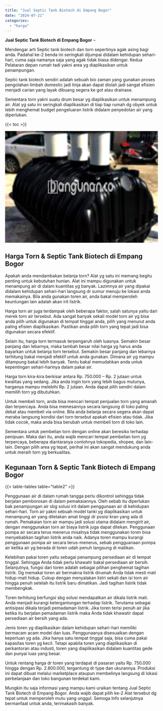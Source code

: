 ```yaml
---
title: "Jual Septic Tank Biotech di Empang Bogor"
date: "2024-07-21"
categories: 
  - "harga"
---
```


**Jual Septic Tank Biotech di Empang Bogor** –

Mendengar arti Septic tank biotech dan torn sepertinya agak asing bagi anda. Padahal ke-2 benda ini seringkali dijumpai didalam kehidupan sehari-hari, cuma saja namanya saja yang agak tidak biasa didengar. Kedua Pelataran depan rumah tadi yakni area yg diaplikasikan untuk penampungan.

Septic tank biotech sendiri adalah sebuah bio zaman yang gunakan proses pengolahan limbah domestic jadi tinja akan dapat diolah jadi sangat efisien menjadi carian yang layak dibuang segera ke got atau drainase.

Sementara torn yakni suatu drum besar yg diaplikasikan untuk menampung air. Alat yg satu ini seringkali diaplikasikan di tiap tiap rumah dg obyek untuk lebih menghemat budget pengeluaran listrik didalam penyedotan air yang diperlukan.

{{< toc >}}

![Jual Septic Tank Biotech di Empang Bogor](/images/jual-bio-septictank-24.png)

## Harga Torn & Septic Tank Biotech di Empang Bogor

Apakah anda mendambakan belanja torn? Alat yg satu ini memang begitu penting untuk kebutuhan hunian. Alat ini mampu digunakan untuk menampung air di dalam kuantitas yg banyak. Lazimnya air yang dipakai didalam kehidupan sehari-hari langsung dr sumur menuju ke lokasi anda memakainya. Bila anda gunakan toren air, anda bakal memperoleh keuntungan lain adalah akan irit listrik.

Harga torn air juga terdampak oleh beberapa faktor, salah satunya yaitu dari merek torn air tersebut. Ada sangat banyak sekali model torn air yg bisa anda pilih untuk digunakan di tempat tinggal anda, pilih yang menurut anda paling efisien diaplikasikan. Pastikan anda pilih torn yang tepat jadi bisa digunakan secara efektif.

Selain itu, harga torn termasuk terpengaruh oleh luasnya. Semakin besar panjang dan lebarnya, maka tambah besar nilai harga yg harus anda bayarkan untuk belanja torn tersebut. Semakin besar panjang dan lebarnya terhitung bakal menjadi efektif untuk anda gunakan. Dimana air yg mampu ditampung bakal lebih banyak. Tentu bakal memudahkan anda untuk kepentingan sehari-harinya dalam pakai air.

Harga torn kira-kira berkisar antara Rp. 750.000 – Rp. 2 jutaan untuk kwalitas yang sedang. Jika anda ingin torn yang lebih bagus mutunya, harganya mampu melebihi Rp. 2 jutaan. Anda dapat pilih sendiri dalam memilih torn yg dibutuhkan.

Untuk membeli torn, anda bisa mencari tempat penjualan torn yang amanah dan terpercaya. Anda bisa memesannya secara langsung di toko paling dekat atau membeli via online. Bila anda belanja secara segera akan dapat meraba langsung kondisi dari torn tersebut apakah efisien atau tidak. Jika tidak cocok, maka anda bisa berubah untuk membeli torn di toko lain.

Sementara untuk pembelian torn dengan online akan beresiko terhadap penipuan. Maka dari itu, anda wajib mencari tempat pembelian torn yg terpercaya, beberapa diantaranya contohnya tokopedia, shopee, dan lain-lain. Dengan pilih area yg tepat, perihal ini akan sangat mendukung anda untuk meraih torn yg berkualitas.

## Kegunaan Torn & Septic Tank Biotech di Empang Bogor

{{< table-tables table="table2" >}}

Penggunaan air di dalam rumah tangga perlu dikontrol sehingga tidak berjalan pemborosan di dalam pemakaiannya. Oleh sebab itu diperlukan bak penampungan air sbg solusi irit dalam penggunaan air di kehidupan sehari-hari. Torn air yakni sebuah model tanki yg diaplikasikan untuk menampung air yang diletakan amat tinggi dr posisi kran yang ada di rumah. Pemakaian torn air mampu jadi solusi utama didalam mengirit air, dengan menggunakan torn air biaya listrik juga dapat ditekan. Penggunaan pompa air secara terus menerus misalnya tidak menggunakan toren bisa menyebabkan tagihan listrik anda naik. Adanya toren mampu kurangi penggunaan pompa air secara terus-menerus, sebab pengguanaan pompa air ketika air yg berada di toren udah penuh langsung di matikan.

Kelebihan pakai toren yaitu sebagai penampung persediaan air di tempat tinggal. Sehingga Anda tidak perlu khawatir bakal persediaan air bersih. Selanjutnya, fungsi dari toren adalah sebagai pilihan penghemat tagihan listrik. Dg memakai toren air bermakna listrik dirumah Anda tidak mesti mati hidup-mati hidup. Cukup dengan menyalakan listri sekali dan isi torn air hingga penuh setelah itu listrik baru dimatikan. Jadi tagihan listrik tidak membengkak.

Toren terhitung berfungsi sbg solusi mendapatkan air dikala listrik mati. Anda menjadi kurangi ketergantungan terhadap listrik. Terutama sebagai antisipasi dikala terjadi pemadaman listrik. Jika toren terisi penuh air jika ketika itu berjalan pemadaman listrik maka Anda tidak khawatir dapat persediaan air bersih yang ada.

Jenis toren yg diaplikasikan dalam kehidupan sehari-hari memiliki bermacam acam model dan luas. Penggunaanya disesuaikan dengan keperluan yg ada. Jika hanya satu tempat tinggal saja, bisa cuma pakai kapasitas toren yg kecil. Tetapi apabila toren yang diaplikasikan di perkantoran atau industi, toren yang diaplikasikan didalam kuantitas gede dan punyai luas yang besar.

Untuk rentang harga dr toren yang terdapat di pasaran yaitu Rp. 750.000 hingga dengan Rp. 2.800.000, tergantung dr type dan ukurannya. Produksi ini dapat dibuat melalui marketplace ataupun membelinya langsung di lokasi perbelanjaan dan toko bangunan terdekat kami.

Mungkin itu saja informasi yang mampu kami uraikan tentang Jual Septic Tank Biotech di Empang Bogor. Anda wajib dapat pilih ke-2 Alat tersebut dg tepat untuk memperoleh mutu yang unggul. Semoga Info selanjutnya bermanfaat untuk anda, terimakasih banyak.

